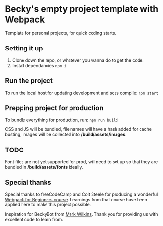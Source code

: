 # Becky's empty project template with Webpack
Template for personal projects, for quick coding starts.

## Setting it up
1. Clone down the repo, or whatever you wanna do to get the code.
2. Install dependancies `npm i`

## Run the project
To run the local host for updating development and scss compile:
`npm start`

## Prepping project for production
To bundle everything for production, run:
`npm run build`

CSS and JS will be bundled, file names will have a hash added for cache busting, images will be collected into **/build/assets/images**.

## TODO
Font files are not yet supported for prod, will need to set up so that they are bundled in **/build/assets/fonts** ideally.

## Special thanks
Special thanks to freeCodeCamp and Colt Steele for producing a wonderful [Webpack for Beginners course](https://www.youtube.com/watch?v=MpGLUVbqoYQ). Learnings from that course have been applied here to make this project possible.

Inspiration for BeckyBot from [Mark Wilkins](https://github.com/mwilkins91). Thank you for providing us with excellent code to learn from.
